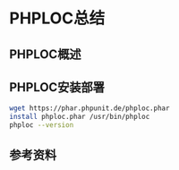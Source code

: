 # PHPLOC总结
## PHPLOC概述
## PHPLOC安装部署
``` bash
wget https://phar.phpunit.de/phploc.phar
install phploc.phar /usr/bin/phploc
phploc --version
```
##  参考资料
